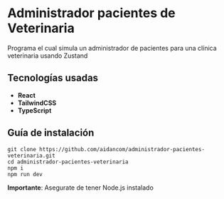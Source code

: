 # Administrador pacientes de Veterinaria

Programa el cual simula un administrador de pacientes para una clínica veterinaria usando Zustand

## Tecnologías usadas

- __React__
- __TailwindCSS__
- __TypeScript__

## Guía de instalación

```
git clone https://github.com/aidancom/administrador-pacientes-veterinaria.git
cd administrador-pacientes-veterinaria
npm i
npm run dev
```

__Importante__: Asegurate de tener Node.js instalado 
